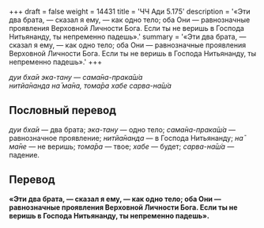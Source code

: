 +++
draft = false
weight = 14431
title = 'ЧЧ Ади 5.175'
description = '«Эти два брата, — сказал я ему, — как одно тело; оба Они — равнозначные проявления Верховной Личности Бога. Если ты не веришь в Господа Нитьянанду, ты непременно падешь».'
summary = '«Эти два брата, — сказал я ему, — как одно тело; оба Они — равнозначные проявления Верховной Личности Бога. Если ты не веришь в Господа Нитьянанду, ты непременно падешь».'
+++

_дуи бха̄и эка-тану — сама̄на-прака̄ш́а  
нитйа̄нанда на̄ ма̄на, тома̄ра хабе сарва-на̄ш́а_

## Пословный перевод

_дуи_ _бха̄и_ — два брата; _эка_\-_тану_ — одно тело; _сама̄на_\-_прака̄ш́а_ — равнозначное проявление; _нитйа̄нанда_ — в Господа Нитьянанду; _на̄_ _ма̄не_ — не веришь; _тома̄ра_ — твое; _хабе_ — будет; _сарва_\-_на̄ш́а_ — падение.

## Перевод

**«Эти два брата, — сказал я ему, — как одно тело; оба Они — равнозначные проявления Верховной Личности Бога. Если ты не веришь в Господа Нитьянанду, ты непременно падешь».**
